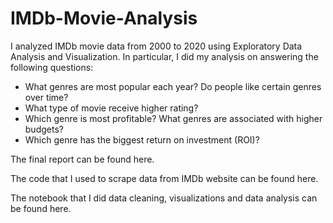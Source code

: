 # IMDb-Movie-Analysis

I analyzed IMDb movie data from 2000 to 2020 using Exploratory Data Analysis and Visualization. In particular, I did my analysis on answering the following questions:

* What genres are most popular each year? Do people like certain genres over time?
* What type of movie receive higher rating?
* Which genre is most profitable? What genres are associated with higher budgets?
* Which genre has the biggest return on investment (ROI)?

The final report can be found here.

The code that I used to scrape data from IMDb website can be found here.

The notebook that I did data cleaning, visualizations and data analysis can be found here.
